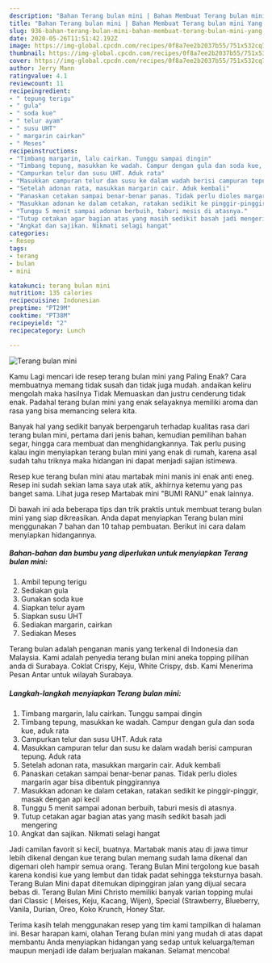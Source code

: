 ```yaml
---
description: "Bahan Terang bulan mini | Bahan Membuat Terang bulan mini Yang Mudah Dan Praktis"
title: "Bahan Terang bulan mini | Bahan Membuat Terang bulan mini Yang Mudah Dan Praktis"
slug: 936-bahan-terang-bulan-mini-bahan-membuat-terang-bulan-mini-yang-mudah-dan-praktis
date: 2020-05-26T11:51:42.192Z
image: https://img-global.cpcdn.com/recipes/0f8a7ee2b2037b55/751x532cq70/terang-bulan-mini-foto-resep-utama.jpg
thumbnail: https://img-global.cpcdn.com/recipes/0f8a7ee2b2037b55/751x532cq70/terang-bulan-mini-foto-resep-utama.jpg
cover: https://img-global.cpcdn.com/recipes/0f8a7ee2b2037b55/751x532cq70/terang-bulan-mini-foto-resep-utama.jpg
author: Jerry Mann
ratingvalue: 4.1
reviewcount: 11
recipeingredient:
- " tepung terigu"
- " gula"
- " soda kue"
- " telur ayam"
- " susu UHT"
- " margarin cairkan"
- " Meses"
recipeinstructions:
- "Timbang margarin, lalu cairkan. Tunggu sampai dingin"
- "Timbang tepung, masukkan ke wadah. Campur dengan gula dan soda kue, aduk rata"
- "Campurkan telur dan susu UHT. Aduk rata"
- "Masukkan campuran telur dan susu ke dalam wadah berisi campuran tepung. Aduk rata"
- "Setelah adonan rata, masukkan margarin cair. Aduk kembali"
- "Panaskan cetakan sampai benar-benar panas. Tidak perlu dioles margarin agar bisa dibentuk pinggirannya"
- "Masukkan adonan ke dalam cetakan, ratakan sedikit ke pinggir-pinggir, masak dengan api kecil"
- "Tunggu 5 menit sampai adonan berbuih, taburi mesis di atasnya."
- "Tutup cetakan agar bagian atas yang masih sedikit basah jadi mengering"
- "Angkat dan sajikan. Nikmati selagi hangat"
categories:
- Resep
tags:
- terang
- bulan
- mini

katakunci: terang bulan mini 
nutrition: 135 calories
recipecuisine: Indonesian
preptime: "PT29M"
cooktime: "PT38M"
recipeyield: "2"
recipecategory: Lunch

---
```



![Terang bulan mini](https://img-global.cpcdn.com/recipes/0f8a7ee2b2037b55/751x532cq70/terang-bulan-mini-foto-resep-utama.jpg)

Kamu Lagi mencari ide resep terang bulan mini yang Paling Enak? Cara membuatnya memang tidak susah dan tidak juga mudah. andaikan keliru mengolah maka hasilnya Tidak Memuaskan dan justru cenderung tidak enak. Padahal terang bulan mini yang enak selayaknya memiliki aroma dan rasa yang bisa memancing selera kita.

Banyak hal yang sedikit banyak berpengaruh terhadap kualitas rasa dari terang bulan mini, pertama dari jenis bahan, kemudian pemilihan bahan segar, hingga cara membuat dan menghidangkannya. Tak perlu pusing kalau ingin menyiapkan terang bulan mini yang enak di rumah, karena asal sudah tahu triknya maka hidangan ini dapat menjadi sajian istimewa.

Resep kue terang bulan mini atau martabak mini manis ini enak anti eneg. Resep ini sudah sekian lama saya utak atik, akhirnya ketemu yang pas banget sama. Lihat juga resep Martabak mini &#34;BUMI RANU&#34; enak lainnya.


Di bawah ini ada beberapa tips dan trik praktis untuk membuat terang bulan mini yang siap dikreasikan. Anda dapat menyiapkan Terang bulan mini menggunakan 7 bahan dan 10 tahap pembuatan. Berikut ini cara dalam menyiapkan hidangannya.

<!--inarticleads1-->

##### Bahan-bahan dan bumbu yang diperlukan untuk menyiapkan Terang bulan mini:

1. Ambil  tepung terigu
1. Sediakan  gula
1. Gunakan  soda kue
1. Siapkan  telur ayam
1. Siapkan  susu UHT
1. Sediakan  margarin, cairkan
1. Sediakan  Meses


Terang bulan adalah penganan manis yang terkenal di Indonesia dan Malaysia. Kami adalah penyedia terang bulan mini aneka topping pilihan anda di Surabaya. Coklat Crispy, Keju, White Crispy, dsb. Kami Menerima Pesan Antar untuk wilayah Surabaya. 

<!--inarticleads2-->

##### Langkah-langkah menyiapkan Terang bulan mini:

1. Timbang margarin, lalu cairkan. Tunggu sampai dingin
1. Timbang tepung, masukkan ke wadah. Campur dengan gula dan soda kue, aduk rata
1. Campurkan telur dan susu UHT. Aduk rata
1. Masukkan campuran telur dan susu ke dalam wadah berisi campuran tepung. Aduk rata
1. Setelah adonan rata, masukkan margarin cair. Aduk kembali
1. Panaskan cetakan sampai benar-benar panas. Tidak perlu dioles margarin agar bisa dibentuk pinggirannya
1. Masukkan adonan ke dalam cetakan, ratakan sedikit ke pinggir-pinggir, masak dengan api kecil
1. Tunggu 5 menit sampai adonan berbuih, taburi mesis di atasnya.
1. Tutup cetakan agar bagian atas yang masih sedikit basah jadi mengering
1. Angkat dan sajikan. Nikmati selagi hangat


Jadi camilan favorit si kecil, buatnya. Martabak manis atau di jawa timur lebih dikenal dengan kue terang bulan memang sudah lama dikenal dan digemari oleh hampir semua orang. Terang Bulan Mini tergolong kue basah karena kondisi kue yang lembut dan tidak padat sehingga teksturnya basah. Terang Bulan Mini dapat ditemukan dipinggiran jalan yang dijual secara bebas di. Terang Bulan Mini Christo memiliki banyak varian topping mulai dari Classic ( Meises, Keju, Kacang, Wijen), Special (Strawberry, Blueberry, Vanila, Durian, Oreo, Koko Krunch, Honey Star. 

Terima kasih telah menggunakan resep yang tim kami tampilkan di halaman ini. Besar harapan kami, olahan Terang bulan mini yang mudah di atas dapat membantu Anda menyiapkan hidangan yang sedap untuk keluarga/teman maupun menjadi ide dalam berjualan makanan. Selamat mencoba!
